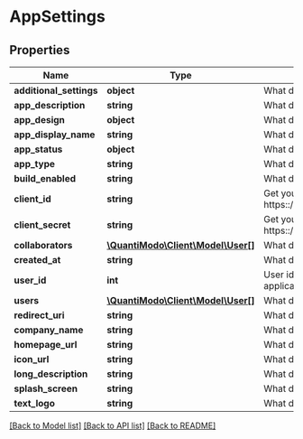 # AppSettings

## Properties
Name | Type | Description | Notes
------------ | ------------- | ------------- | -------------
**additional_settings** | **object** | What do you expect? | [optional] 
**app_description** | **string** | What do you expect? | [optional] 
**app_design** | **object** | What do you expect? | [optional] 
**app_display_name** | **string** | What do you expect? | [optional] 
**app_status** | **object** | What do you expect? | [optional] 
**app_type** | **string** | What do you expect? | [optional] 
**build_enabled** | **string** | What do you expect? | [optional] 
**client_id** | **string** | Get yours at https:://builder.quantimo.do | 
**client_secret** | **string** | Get yours at https:://builder.quantimo.do | [optional] 
**collaborators** | [**\QuantiModo\Client\Model\User[]**](User.md) | What do you expect? | [optional] 
**created_at** | **string** | What do you expect? | [optional] 
**user_id** | **int** | User id of the owner of the application | [optional] 
**users** | [**\QuantiModo\Client\Model\User[]**](User.md) | What do you expect? | [optional] 
**redirect_uri** | **string** | What do you expect? | [optional] 
**company_name** | **string** | What do you expect? | [optional] 
**homepage_url** | **string** | What do you expect? | [optional] 
**icon_url** | **string** | What do you expect? | [optional] 
**long_description** | **string** | What do you expect? | [optional] 
**splash_screen** | **string** | What do you expect? | [optional] 
**text_logo** | **string** | What do you expect? | [optional] 

[[Back to Model list]](../README.md#documentation-for-models) [[Back to API list]](../README.md#documentation-for-api-endpoints) [[Back to README]](../README.md)


